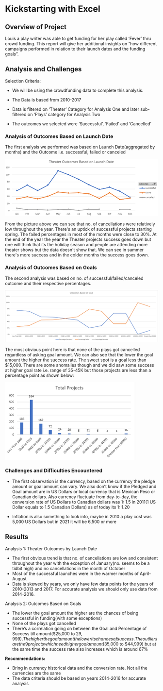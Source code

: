# Kickstarting with Excel

## Overview of Project

Louis a play writer was able to get funding for her play called ‘Fever’ thru crowd funding. This report will give her additional insights on “how different campaigns performed in relation to their launch dates and the funding goals”. 

## Analysis and Challenges

Selection Criteria:

- We will be using the crowdfunding data to complete this analysis.

- The Data is based from 2010-2017

- Data is filtered on ‘Theater’ Category for Analysis One and later sub-filtered on ‘Plays’ category for Analysis Two

- The outcomes we selected were ‘Successful’, ‘Failed’ and ‘Cancelled’

### Analysis of Outcomes Based on Launch Date

The first analysis we performed was based on Launch Date(aggregated by months) and the Outcome i.e. successful, failed or canceled

![Theater Outcomes vs Launch](\resources\Theater_Outcomes_vs_Launch.PNG)

From the picture above we can see that no. of cancellations were relatively low throughout the year. There's an uptick of successful projects starting spring. The failed percentages in most of the months were close to 30%. At the end of the year the year the Theater projects success goes down but one will think that its the holiday season and people are attending more theater shows but the data doesn't show that. We can see in summer there's more success and in the colder months the success goes down.

### Analysis of Outcomes Based on Goals

The second analysis was based on no. of successful/failed/canceled outcome and their respective percentages.

![Outcomes Based on Goal](\resources\Outcomes_Based_on_Goal.PNG)

The most obvious point here is that none of the plays got cancelled regardless of asking goal amount. We can also see that the lower the goal amount the higher the success rate. The sweet spot is a goal less than $15,000. There are some anomalies though and we did saw some success at higher goal rate i.e. range of 35-45K but those projects are less than a percentage point as shown below:

![Outcomes based on no. of Projects](\resources\Outcome_Based_on_Projects.PNG)



### Challenges and Difficulties Encountered

- The first observation is the currency, based on the currency the pledge amount or goal amount can vary. We also don’t know if the Pledged and Goal amount are in US Dollars or local currency that is Mexican Peso or Canadian dollars. Also currency fluctuate from day-to-day, the conversion rate of US Dollars to Canadian dollars was 1: 1.5 in 2011(1 US Dollar equals to 1.5 Canadian Dollars) as of today its 1: 1.20

- Inflation is also something to look into, maybe in 2010 a play cost was 5,000 US Dollars but in 2021 it will be 6,500 or more

## Results

Analysis 1: Theater Outcomes by Launch Date

- The first obvious trend is that no. of cancellations are low and consistent throughout the year with the exception of January(no. seems to be a tidbit high) and no cancellations in the month of October
- Most of the successful launches were in the warmer months of April-August
- Data is skewed by years, we only have few data points for the years of 2010-2013 and 2017. For accurate analysis we should only use data from 2014-2016.

Analysis 2: Outcomes Based on Goals

- The lower the goal amount the higher are the chances of being successful in funding(with some exceptions)
- None of the plays got cancelled
- There’s a correlation going on between the Goal and Percentage of Success till amount($25,000 to $29,999). The higher the goal amount the lower its chances of success. The outliers are the 9projects which need higher goal amount($35,000 to $44,999) but at the same time the success rate also increases which is around 67%

**Recommendations:**

- Bring in currency historical data and the conversion rate. Not all the currencies are the same 
- The data criteria should be based on years 2014-2016 for accurate analysis
